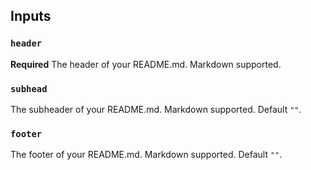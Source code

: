
## Inputs

### `header`

**Required** The header of your README.md. Markdown supported.

### `subhead`

The subheader of your README.md. Markdown supported. Default `""`.

### `footer`

The footer of your README.md. Markdown supported. Default `""`.
